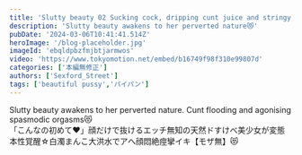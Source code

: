 ```yaml
---
title: 'Slutty beauty 02 Sucking cock, dripping cunt juice and stringy, perverted nature exposed'
description: 'Slutty beauty awakens to her perverted nature😻'
pubDate: '2024-03-06T10:41:41.514Z'
heroImage: '/blog-placeholder.jpg'
imageId: 'ebqldpbzfmjbtjarmwos'
video: 'https://www.tokyomotion.net/embed/b16749f98f310e99807d'
categories: ['本編無修正']
authors: ['Sexford_Street']
tags: ['beautiful pussy','パイパン']
---
```


Slutty beauty awakens to her perverted nature. Cunt flooding and agonising spasmodic orgasms😻<br>
「こんなの初めて♥」顔だけで抜けるエッチ無知の天然ドすけべ美少女が変態本性覚醒☆白濁まんこ大洪水でアへ顔悶絶痙攣イキ【モザ無】😻<br>